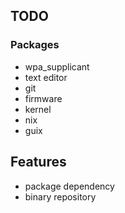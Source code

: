 ## TODO

### Packages
- wpa_supplicant
- text editor
- git
- firmware
- kernel
- nix
- guix

## Features
- package dependency
- binary repository

